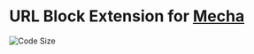 URL Block Extension for [Mecha](https://github.com/mecha-cms/mecha)
===================================================================

![Code Size](https://img.shields.io/github/languages/code-size/mecha-cms/x.block.url?color=%23444&style=for-the-badge)